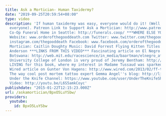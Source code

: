 ```yaml
---
title: Ask a Mortician- Human Taxidermy?
date: "2019-09-25T20:59:54+08:00"
type: video
description: 'If human taxidermy was easy, everyone would do it! (Well, maybe not
  everyone). Patreon Link to Support Ask a Mortician: http://www.patreon.com/thegooddeath
  Co-Op Funeral Home in Seattle: http://funerals.coop/ ***WHERE ELSE YOU FIND ME***
  Website: www.orderofthegooddeath.com Twitter: www.twitter.com/thegooddeath Instagram:
  instagram.com/thegooddeath Facebook: www.facebook.com/orderofthegooddeath ***CREDITS***
  Mortician: Caitlin Doughty Music: David Forrest Flying Kitten Titles: Oliver Franklin
  Anderson ***LINKS FROM THIS VIDEO*** Fascinating article on El Negro''s return to
  Botswana: http://web.mit.edu/racescience/in_media/baartman/elnegro_africana.htm
  University College of London is very proud of Jeremy Bentham: http://www.ucl.ac.uk/museums/jeremy-bentham
  LIVING for this book, where my interest in Madame Tussaud was sparked: http://www.amazon.com/Severed-History-Heads-Lost-Found/dp/0871404540
  Wired article on Gunter Von Hagens: http://www.wired.com/2013/02/ff-the-plastinarium-of-dr-von-hagens/all/
  The way cool post mortem tattoo expert Gemma Angel''s blog: http://lifeand6months.com/
  Under the Knife Channel: https://www.youtube.com/user/UnderTheKnifeShow Vsauce Taxidermy
  Video: http://youtu.be/L6S5amkCoyc'
publishdate: "2015-01-22T12:15:23.000Z"
url: /askamortician/BpxO5LuYSbw/
providers:
  youtube:
    id: BpxO5LuYSbw
---
```


